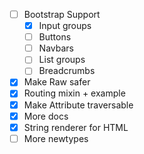 - [ ] Bootstrap Support 
  - [x] Input groups
  - [ ] Buttons
  - [ ] Navbars
  - [ ] List groups
  - [ ] Breadcrumbs
- [x] Make Raw safer
- [x] Routing mixin + example
- [x] Make Attribute traversable
- [x] More docs
- [x] String renderer for HTML
- [ ] More newtypes